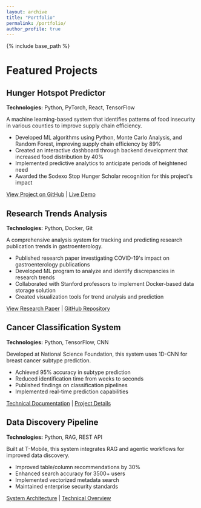 ```yaml
---
layout: archive
title: "Portfolio"
permalink: /portfolio/
author_profile: true
---
```


{% include base_path %}

# Featured Projects

## Hunger Hotspot Predictor
**Technologies:** Python, PyTorch, React, TensorFlow

A machine learning-based system that identifies patterns of food insecurity in various counties to improve supply chain efficiency.

* Developed ML algorithms using Python, Monte Carlo Analysis, and Random Forest, improving supply chain efficiency by 89%
* Created an interactive dashboard through backend development that increased food distribution by 40%
* Implemented predictive analytics to anticipate periods of heightened need
* Awarded the Sodexo Stop Hunger Scholar recognition for this project's impact

[View Project on GitHub](#) | [Live Demo](#)

## Research Trends Analysis
**Technologies:** Python, Docker, Git

A comprehensive analysis system for tracking and predicting research publication trends in gastroenterology.

* Published research paper investigating COVID-19's impact on gastroenterology publications
* Developed ML program to analyze and identify discrepancies in research trends
* Collaborated with Stanford professors to implement Docker-based data storage solution
* Created visualization tools for trend analysis and prediction

[View Research Paper](#) | [GitHub Repository](#)

## Cancer Classification System
**Technologies:** Python, TensorFlow, CNN

Developed at National Science Foundation, this system uses 1D-CNN for breast cancer subtype prediction.

* Achieved 95% accuracy in subtype prediction
* Reduced identification time from weeks to seconds
* Published findings on classification pipelines
* Implemented real-time prediction capabilities

[Technical Documentation](#) | [Project Details](#)

## Data Discovery Pipeline
**Technologies:** Python, RAG, REST API

Built at T-Mobile, this system integrates RAG and agentic workflows for improved data discovery.

* Improved table/column recommendations by 30%
* Enhanced search accuracy for 3500+ users
* Implemented vectorized metadata search
* Maintained enterprise security standards

[System Architecture](#) | [Technical Overview](#) 